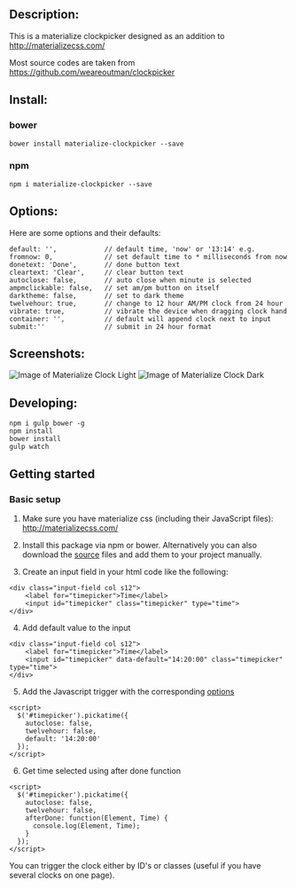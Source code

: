 ## Description:
This is a materialize clockpicker designed as an addition to http://materializecss.com/

Most source codes are taken from https://github.com/weareoutman/clockpicker

## Install:

### bower
`bower install materialize-clockpicker --save`

### npm
`npm i materialize-clockpicker --save`

## Options:
Here are some options and their defaults:
```
default: '',            // default time, 'now' or '13:14' e.g.
fromnow: 0,             // set default time to * milliseconds from now
donetext: 'Done',       // done button text
cleartext: 'Clear',     // clear button text
autoclose: false,       // auto close when minute is selected
ampmclickable: false,   // set am/pm button on itself
darktheme: false,       // set to dark theme
twelvehour: true,       // change to 12 hour AM/PM clock from 24 hour
vibrate: true,          // vibrate the device when dragging clock hand
container: '',          // default will append clock next to input
submit:''               // submit in 24 hour format
```

## Screenshots:
![Image of Materialize Clock Light](https://github.com/chingyawhao/materialize-clockpicker/blob/master/images/material-clock-light.PNG)
![Image of Materialize Clock Dark](https://github.com/chingyawhao/materialize-clockpicker/blob/master/images/material-clock-dark.PNG)


## Developing:
```
npm i gulp bower -g
npm install
bower install
gulp watch
```


## Getting started

### Basic setup

1. Make sure you have materialize css (including their JavaScript files): http://materializecss.com/

2. Install this package via npm or bower. Alternatively you can also download the [source](https://github.com/chingyawhao/materialize-clockpicker/tree/master/src) files and add them to your project manually.

3. Create an input field in your html code like the following:

  ```
  <div class="input-field col s12">
      <label for="timepicker">Time</label>
      <input id="timepicker" class="timepicker" type="time">
  </div>
  ```

4. Add default value to the input

  ```
  <div class="input-field col s12">
      <label for="timepicker">Time</label>
      <input id="timepicker" data-default="14:20:00" class="timepicker" type="time">
  </div>
  ```

5. Add the Javascript trigger with the corresponding [options](https://github.com/chingyawhao/materialize-clockpicker#options)

  ```
  <script>
    $('#timepicker').pickatime({
      autoclose: false,
      twelvehour: false,
      default: '14:20:00'
    });
  </script>
  ```

6. Get time selected using after done function

  ```
  <script>
    $('#timepicker').pickatime({
      autoclose: false,
      twelvehour: false,
      afterDone: function(Element, Time) {
        console.log(Element, Time);
      }
    });
  </script>
  ```

You can trigger the clock either by ID's or classes (useful if you have several clocks on one page).

